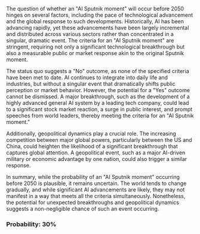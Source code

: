 The question of whether an "AI Sputnik moment" will occur before 2050 hinges on several factors, including the pace of technological advancement and the global response to such developments. Historically, AI has been advancing rapidly, yet these advancements have been largely incremental and distributed across various sectors rather than concentrated in a singular, dramatic event. The criteria for an "AI Sputnik moment" are stringent, requiring not only a significant technological breakthrough but also a measurable public or market response akin to the original Sputnik moment.

The status quo suggests a "No" outcome, as none of the specified criteria have been met to date. AI continues to integrate into daily life and industries, but without a singular event that dramatically shifts public perception or market behavior. However, the potential for a "Yes" outcome cannot be dismissed. A major breakthrough, such as the development of a highly advanced general AI system by a leading tech company, could lead to a significant stock market reaction, a surge in public interest, and prompt speeches from world leaders, thereby meeting the criteria for an "AI Sputnik moment."

Additionally, geopolitical dynamics play a crucial role. The increasing competition between major global powers, particularly between the US and China, could heighten the likelihood of a significant breakthrough that captures global attention. A geopolitical event, such as a major AI-driven military or economic advantage by one nation, could also trigger a similar response.

In summary, while the probability of an "AI Sputnik moment" occurring before 2050 is plausible, it remains uncertain. The world tends to change gradually, and while significant AI advancements are likely, they may not manifest in a way that meets all the criteria simultaneously. Nonetheless, the potential for unexpected breakthroughs and geopolitical dynamics suggests a non-negligible chance of such an event occurring.

### Probability: 30%
